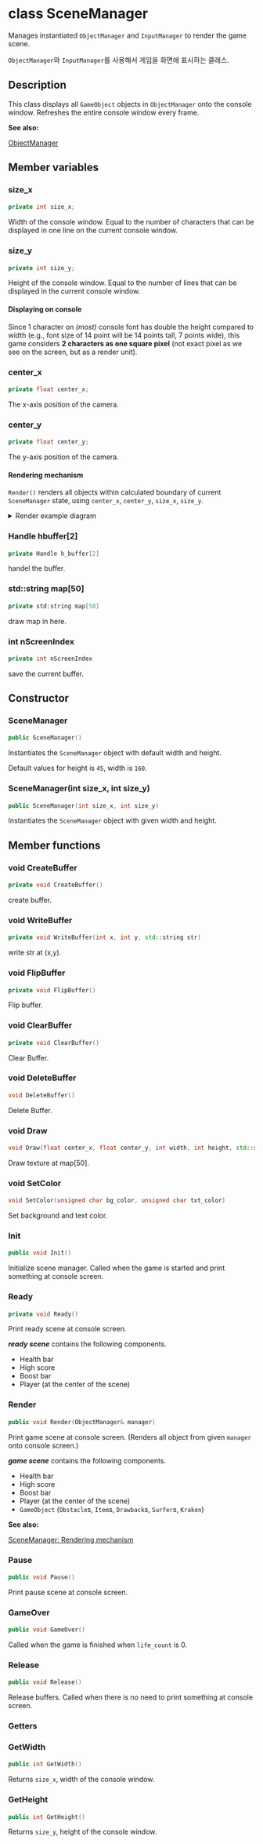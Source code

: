 # class SceneManager

Manages instantiated `ObjectManager` and `InputManager` to render the game scene.

`ObjectManager`와 `InputManager`를 사용해서 게임을 화면에 표시하는 클래스.

## Description

This class displays all `GameObject` objects in `ObjectManager` onto the console window. Refreshes the entire console window every frame.

**See also:**

[ObjectManager](ObjectManager.md)

## Member variables

### size_x

```cpp
private int size_x;
```

Width of the console window. Equal to the number of characters that can be displayed in one line on the current console window.

### size_y

```cpp
private int size_y;
```

Height of the console window. Equal to the number of lines that can be displayed in the current console window.

#### Displaying on console

Since 1 character on _(most)_ console font has double the height compared to width (e.g., font size of 14 point will be 14 points tall, 7 points wide), this game considers **2 characters as one square pixel** (not exact pixel as we see on the screen, but as a render unit).

### center_x

```cpp
private float center_x;
```

The x-axis position of the camera.

### center_y

```cpp
private float center_y;
```

The y-axis position of the camera.

#### Rendering mechanism

`Render()` renders all objects within calculated boundary of current `SceneManager` state, using `center_x`, `center_y`, `size_x`, `size_y`.

<details>
<summary>Render example diagram</summary>
</br>

![Diagram](diagram/SceneManager_render_diagram.drawio.svg)

Click [here](https://app.diagrams.net/#Hbgb10%2Fconsole-surfing-game%2Fmaster%2Fdocs%2Fdiagram%2FSceneManager_render_diagram.drawio.svg) to edit this diagram on _draw.io_.

</details>

### Handle hbuffer[2]

```cpp
private Handle h_buffer[2]
```

handel the buffer.

### std::string map[50]

```cpp
private std:string map[50]
```

draw map in here.

### int nScreenIndex

```cpp
private int nScreenIndex
```

save the current buffer.

## Constructor

### SceneManager

```cpp
public SceneManager()
```

Instantiates the `SceneManager` object with default width and height.

Default values for height is `45`, width is `160`.

### SceneManager(int size_x, int size_y)

```cpp
public SceneManager(int size_x, int size_y)
```

Instantiates the `SceneManager` object with given width and height.

## Member functions

### void CreateBuffer

```cpp
private void CreateBuffer()
```

create buffer.

### void WriteBuffer

```cpp
private void WriteBuffer(int x, int y, std::string str)
```

write str at (x,y).

### void FlipBuffer

```cpp
private void FlipBuffer()
```

Flip buffer.

### void ClearBuffer

```cpp
private void ClearBuffer()
```

Clear Buffer.

### void DeleteBuffer

```cpp
void DeleteBuffer()
```

Delete Buffer.

### void Draw

```cpp
void Draw(float center_x, float center_y, int width, int height, std::string texture)
```

Draw texture at map[50].

### void SetColor

```cpp
void SetColor(unsigned char bg_color, unsigned char txt_color)
```

Set background and text color.

### Init

```cpp
public void Init()
```

Initialize scene manager. Called when the game is started and print something at console screen.

### Ready

```cpp
private void Ready()
```

Print ready scene at console screen.

***ready scene*** contains the following components.

- Health bar
- High score
- Boost bar
- Player (at the center of the scene)

### Render

```cpp
public void Render(ObjectManager& manager)
```

Print game scene at console screen. (Renders all object from given `manager` onto console screen.)

***game scene*** contains the following components.

- Health bar
- High score
- Boost bar
- Player (at the center of the scene)
- `GameObject` (`Obstacle`s, `Item`s, `Drawback`s, `Surfer`s, `Kraken`)

**See also:**

[SceneManager: Rendering mechanism](#Rendering-mechanism)

### Pause

```cpp
public void Pause()
```

Print pause scene at console screen.

### GameOver

```cpp
public void GameOver()
```

Called when the game is finished when `life_count` is 0.

### Release

```cpp
public void Release()
```

Release buffers. Called when there is no need to print something at console screen.

### Getters

### GetWidth

```cpp
public int GetWidth()
```

Returns `size_x`, width of the console window.

### GetHeight

```cpp
public int GetHeight()
```

Returns `size_y`, height of the console window.

